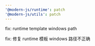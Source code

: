 ```yaml
---
'@modern-js/runtime': patch
'@modern-js/utils': patch
---
```


fix: runtime template windows path

fix: 修复 runtime 模板 windows 路径不正确
